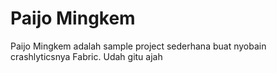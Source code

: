 # Paijo Mingkem
Paijo Mingkem adalah sample project sederhana buat nyobain crashlyticsnya Fabric. Udah gitu ajah
